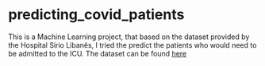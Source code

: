 # predicting_covid_patients
This is a Machine Learning project, that based on the dataset provided by the Hospital Sirio Libanês, I tried the predict the patients who would need to be admitted to the ICU.
The dataset can be found [here](https://www.kaggle.com/S%C3%ADrio-Libanes/covid19)
